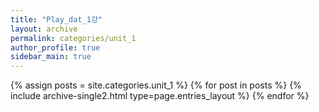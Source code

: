 ```yaml
---
title: "Play_dat_1강"
layout: archive
permalink: categories/unit_1
author_profile: true
sidebar_main: true
---
```




{% assign posts = site.categories.unit_1 %}
{% for post in posts %} {% include archive-single2.html type=page.entries_layout %} {% endfor %}